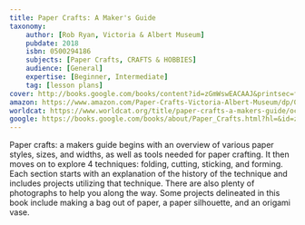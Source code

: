 ```yaml
---
title: Paper Crafts: A Maker's Guide
taxonomy:
	author: [Rob Ryan, Victoria & Albert Museum]
	pubdate: 2018
	isbn: 0500294186
	subjects: [Paper Crafts, CRAFTS & HOBBIES]
	audience: [General]
	expertise: [Beginner, Intermediate]
	tag: [lesson plans]
cover: http://books.google.com/books/content?id=zGmWswEACAAJ&printsec=frontcover&img=1&zoom=1&source=gbs_api
amazon: https://www.amazon.com/Paper-Crafts-Victoria-Albert-Museum/dp/0500294186/ref=sr_1_3?keywords=Paper+Crafts%3A+A+Maker%27s+Guide&qid=1572463275&sr=8-3
worldcat: https://www.worldcat.org/title/paper-crafts-a-makers-guide/oclc/1063695003&referer=brief_results
google: https://books.google.com/books/about/Paper_Crafts.html?hl=&id=zGmWswEACAAJ
---
```

Paper crafts: a makers guide begins with an overview of various paper styles, sizes, and widths, as well as tools needed for paper crafting.  It then moves on to explore 4 techniques: folding, cutting, sticking, and forming.  Each section starts with an explanation of the history of the technique and includes projects utilizing that technique. There are also plenty of photographs to help you along the way.  Some projects delineated in this book include making a bag out of paper, a paper silhouette, and an origami vase.